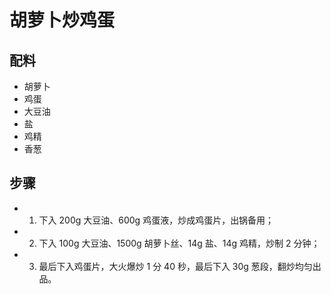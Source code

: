 # 胡萝卜炒鸡蛋

## 配料
- 胡萝卜
- 鸡蛋
- 大豆油
- 盐
- 鸡精
- 香葱

## 步骤
- 1. 下入 200g 大豆油、600g 鸡蛋液，炒成鸡蛋片，出锅备用；
- 2. 下入 100g 大豆油、1500g 胡萝卜丝、14g 盐、14g 鸡精，炒制 2 分钟；
- 3. 最后下入鸡蛋片，大火爆炒 1 分 40 秒，最后下入 30g 葱段，翻炒均匀出品。